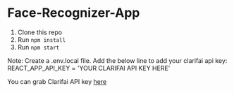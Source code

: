 # Face-Recognizer-App

1. Clone this repo
2. Run `npm install`
3. Run `npm start`

Note: Create a .env.local file. Add the below line to add your clarifai api key:
REACT_APP_API_KEY = 'YOUR CLARIFAI API KEY HERE'

You can grab Clarifai API key [here](https://www.clarifai.com/)

